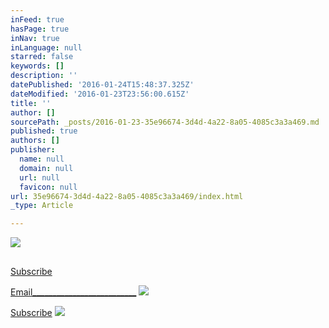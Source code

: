 ```yaml
---
inFeed: true
hasPage: true
inNav: true
inLanguage: null
starred: false
keywords: []
description: ''
datePublished: '2016-01-24T15:48:37.325Z'
dateModified: '2016-01-23T23:56:00.615Z'
title: ''
author: []
sourcePath: _posts/2016-01-23-35e96674-3d4d-4a22-8a05-4085c3a3a469.md
published: true
authors: []
publisher:
  name: null
  domain: null
  url: null
  favicon: null
url: 35e96674-3d4d-4a22-8a05-4085c3a3a469/index.html
_type: Article

---
```

![](https://the-grid-user-content.s3-us-west-2.amazonaws.com/a111d0ad-5b0c-4cd9-9eb8-80676d334dbf.jpg)

## 

[Subscribe ][0]

[Email\_\_\_\_\_\_\_\_\_\_\_\_\_\_\_\_\_\_\_\_\_\_\_\_\_\_][0]
![](https://the-grid-user-content.s3-us-west-2.amazonaws.com/a0d2578c-e5f0-4c23-9bdc-9ceb9dd2732e.jpg)

[Subscribe][1]
![](https://the-grid-user-content.s3-us-west-2.amazonaws.com/b1dc1e34-bcb0-4e36-84c0-3360441432f7.jpg)

[0]: rapha@gmx.us
[1]: null